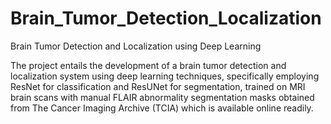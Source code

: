 # Brain_Tumor_Detection_Localization
Brain Tumor Detection and Localization using Deep Learning

The project entails the development of a brain tumor detection and localization system using deep learning techniques, specifically employing ResNet for classification and ResUNet for segmentation, trained on MRI brain scans with manual FLAIR abnormality segmentation masks obtained from The Cancer Imaging Archive (TCIA) which is available online readily.
